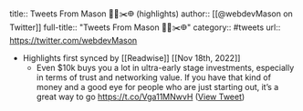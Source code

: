 title:: Tweets From Mason 🏃‍♂️✂️𐃏 (highlights)
author:: [[@webdevMason on Twitter]]
full-title:: "Tweets From Mason 🏃‍♂️✂️𐃏"
category:: #tweets
url:: https://twitter.com/webdevMason

- Highlights first synced by [[Readwise]] [[Nov 18th, 2022]]
	- Even $10k buys you a lot in ultra-early stage investments, especially in terms of trust and networking value. If you have that kind of money and a good eye for people who are just starting out, it’s a great way to go https://t.co/Vga11MNwvH ([View Tweet](https://twitter.com/webdevMason/status/1389763123121311746))